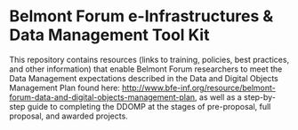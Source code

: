 # Belmont Forum e-Infrastructures & Data Management Tool Kit  

This repository contains resources (links to training, policies, best practices, and other information) that enable Belmont Forum researchers to meet the Data Management expectations described in the Data and Digital Objects Management Plan found here: http://www.bfe-inf.org/resource/belmont-forum-data-and-digital-objects-management-plan, as well as a step-by-step guide to completing the DDOMP at the stages of pre-proposal, full proposal, and awarded projects. 

